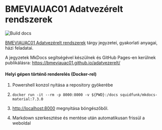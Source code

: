 # BMEVIAUAC01 Adatvezérelt rendszerek

![Build docs](https://github.com/bmeviauac01/adatvezerelt/workflows/Build%20docs/badge.svg?branch=master)

[BMEVIAUAC01 Adatvezérelt rendszerek](https://www.aut.bme.hu/Course/VIAUAC01/) tárgy jegyzetei, gyakorlati anyagai, házi feladatai.

A jegyzetek MkDocs segítségével készülnek és GitHub Pages-en kerülnek publikálásra: <https://bmeviauac01.github.io/adatvezerelt/>

#### Helyi gépen történő renderelés (Docker-rel)

1. Powershell konzol nyitása a repository gyökerébe

1. `docker run -it --rm -p 8000:8000 -v ${PWD}:/docs squidfunk/mkdocs-material:7.3.0`

1. <http://localhost:8000> megnyitása böngészőből.

1. Markdown szerkesztése és mentése után automatikusan frissül a weboldal
